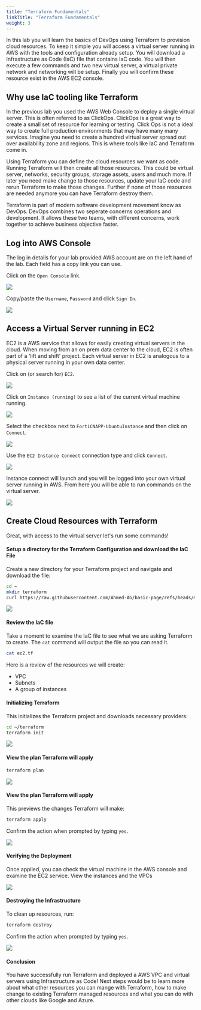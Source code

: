 ```yaml
---
title: "Terraform Fundamentals"
linkTitle: "Terraform Fundamentals"
weight: 3
---
```


In this lab you will learn the basics of DevOps using Terraform to provision cloud resources.  To keep it simple you will access a virtual server running in AWS with the tools and configuration already setup.  You will download a Infrastructure as Code (IaC) file that contains IaC code.  You will then execute a few commands and two new virtual server, a virtual private network and networking will be setup.  Finally you will confirm these resource exist in the AWS EC2 console.

## Why use IaC tooling like Terraform

In the previous lab you used the AWS Web Console to deploy a single virtual server.  This is often referred to as ClickOps.  ClickOps is a great way to create a small set of resource for learning or testing.  Click Ops is not a ideal way to create full production environments that may have many many services.  Imagine you need to create a hundred virtual server spread out over availability zone and regions.  This is where tools like IaC and Terraform come in.

Using Terraform you can define the cloud resources we want as code.  Running Terraform will then create all those resources.  This could be virtual server, networks, security groups, storage assets, users and much more. If later you need make change to those resources, update your IaC code and rerun Terraform to make those changes.  Further if none of those resources are needed anymore you can have Terraform destroy them.

Terraform is part of modern software development movement know as DevOps.  DevOps combines two seperate concerns operations and development.  It allows these two teams, with different concerns, work together to achieve business objective faster.

## Log into AWS Console

The log in details for your lab provided AWS account are on the left hand of the lab.  Each field has a copy link you can use.

Click on the `Open Console` link.

![](img/qwiklabs-lab-details.png)

Copy/paste the `Username`, `Password` and click `Sign In`.

![](img/aws-login.png)

## Access a Virtual Server running in EC2

EC2 is a AWS service that allows for easily creating virtual servers in the cloud.  When moving from an on prem data center to the cloud, EC2 is often part of a 'lift and shift' project.  Each virtual server in EC2 is analogous to a physical server running in your own data center.

Click on (or search for) `EC2`.

![](img/aws-console-us-east-1.png)

Click on `Instance (running)` to see a list of the current virtual machine running.

![](img/aws-ec2-default.png)

Select the checkbox next to `FortiCNAPP-UbuntuInstance` and then click on `Connect`.

![](img/aws-ec2-select-vm.png)

Use the `EC2 Instance Connect` connection type and click `Connect`.

![](img/aws-ec2-instance-connect.png)

Instance connect will launch and you will be logged into your own virtual server running in AWS.  From here you will be able to run commands on the virtual server.

![](img/ec2-instance-connect-terminal.png)

## Create Cloud Resources with Terraform

Great, with access to the virtual server let's run some commands!

#### Setup a directory for the Terraform Configuration and download the IaC File

Create a new directory for your Terraform project and navigate and download the file:

```bash
cd ~
mkdir terraform
curl https://raw.githubusercontent.com/Ahmed-AG/basic-page/refs/heads/main/ec2.tf > ec2.tf
```

![](img/ec2-create-download-terraform.png)

#### Review the IaC file

Take a moment to examine the IaC file to see what we are asking Terraform to create. The `cat` command will output the file so you can read it.

```bash
cat ec2.tf
```

Here is a review of the resources we will create:
- VPC
- Subnets
- A group of instances

#### Initializing Terraform 

This initializes the Terraform project and downloads necessary providers:

```bash
cd ~/terraform
terraform init
```

![](img/ec2-init-terraform.png)

#### View the plan Terraform will apply

```bash
terraform plan
```

![](img/ec2-terraform-plan.png)

#### View the plan Terraform will apply

This previews the changes Terraform will make:

```bash
terraform apply
```

Confirm the action when prompted by typing `yes`.

![](img/ec2-terrafrom-apply.png)

#### Verifying the Deployment

Once applied, you can check the virtual machine in the AWS console and examine the EC2 service. View the instances and the VPCs

![](img/ec2-review-instances.png)

#### Destroying the Infrastructure

To clean up resources, run:

```bash
terraform destroy
```
Confirm the action when prompted by typing `yes`.

![](img/ec2-terraform-destroy.png)

#### Conclusion
You have successfully run Terraform and deployed a AWS VPC and virtual servers using Infrastructure as Code! Next steps would be to learn more about what other resources you can mange with Terraform, how to make change to existing Terraform managed resources and what you can do with other clouds like Google and Azure.